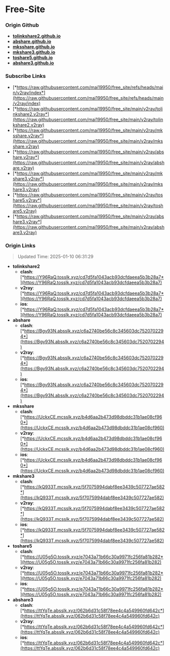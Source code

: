 # Free-Site

### Origin Github

- [**tolinkshare2.github.io**](https://github.com/tolinkshare2/tolinkshare2.github.io)
- [**abshare.github.io**](https://github.com/abshare/abshare.github.io)
- [**mksshare.github.io**](https://github.com/mksshare/mksshare.github.io)
- [**mkshare3.github.io**](https://github.com/mkshare3/mkshare3.github.io)
- [**toshare5.github.io**](https://github.com/toshare5/toshare5.github.io)
- [**abshare3.github.io**](https://github.com/abshare3/abshare3.github.io)

### Subscribe Links

- [*https://raw.githubusercontent.com/mai19950/free_site/refs/heads/main/v2ray/index*](https://raw.githubusercontent.com/mai19950/free_site/refs/heads/main/v2ray/index)
- [*https://raw.githubusercontent.com/mai19950/free_site/main/v2ray/tolinkshare2.v2ray*](https://raw.githubusercontent.com/mai19950/free_site/main/v2ray/tolinkshare2.v2ray)
- [*https://raw.githubusercontent.com/mai19950/free_site/main/v2ray/mksshare.v2ray*](https://raw.githubusercontent.com/mai19950/free_site/main/v2ray/mksshare.v2ray)
- [*https://raw.githubusercontent.com/mai19950/free_site/main/v2ray/abshare.v2ray*](https://raw.githubusercontent.com/mai19950/free_site/main/v2ray/abshare.v2ray)
- [*https://raw.githubusercontent.com/mai19950/free_site/main/v2ray/mkshare3.v2ray*](https://raw.githubusercontent.com/mai19950/free_site/main/v2ray/mkshare3.v2ray)
- [*https://raw.githubusercontent.com/mai19950/free_site/main/v2ray/toshare5.v2ray*](https://raw.githubusercontent.com/mai19950/free_site/main/v2ray/toshare5.v2ray)
- [*https://raw.githubusercontent.com/mai19950/free_site/main/v2ray/abshare3.v2ray*](https://raw.githubusercontent.com/mai19950/free_site/main/v2ray/abshare3.v2ray)

### Origin Links

> Updated Time: 2025-01-10 06:31:29

- **tolinkshare2**
  - **clash**: [*https://Y96RaQ.tosslk.xyz/cd7d5fa1043acb93dcfdaeea5b3b28a7*](https://Y96RaQ.tosslk.xyz/cd7d5fa1043acb93dcfdaeea5b3b28a7)
  - **v2ray**: [*https://Y96RaQ.tosslk.xyz/cd7d5fa1043acb93dcfdaeea5b3b28a7*](https://Y96RaQ.tosslk.xyz/cd7d5fa1043acb93dcfdaeea5b3b28a7)
  - **ios**: [*https://Y96RaQ.tosslk.xyz/cd7d5fa1043acb93dcfdaeea5b3b28a7*](https://Y96RaQ.tosslk.xyz/cd7d5fa1043acb93dcfdaeea5b3b28a7)
- **abshare**
  - **clash**: [*https://Bgy93N.absslk.xyz/c6a2740be56c8c345603dc7520702294*](https://Bgy93N.absslk.xyz/c6a2740be56c8c345603dc7520702294)
  - **v2ray**: [*https://Bgy93N.absslk.xyz/c6a2740be56c8c345603dc7520702294*](https://Bgy93N.absslk.xyz/c6a2740be56c8c345603dc7520702294)
  - **ios**: [*https://Bgy93N.absslk.xyz/c6a2740be56c8c345603dc7520702294*](https://Bgy93N.absslk.xyz/c6a2740be56c8c345603dc7520702294)
- **mksshare**
  - **clash**: [*https://UckxCE.mcsslk.xyz/b4d6aa2b473d98dbddc31b1ae08cf960*](https://UckxCE.mcsslk.xyz/b4d6aa2b473d98dbddc31b1ae08cf960)
  - **v2ray**: [*https://UckxCE.mcsslk.xyz/b4d6aa2b473d98dbddc31b1ae08cf960*](https://UckxCE.mcsslk.xyz/b4d6aa2b473d98dbddc31b1ae08cf960)
  - **ios**: [*https://UckxCE.mcsslk.xyz/b4d6aa2b473d98dbddc31b1ae08cf960*](https://UckxCE.mcsslk.xyz/b4d6aa2b473d98dbddc31b1ae08cf960)
- **mkshare3**
  - **clash**: [*https://kQ933T.mcsslk.xyz/5f7075994dabf8ee3439c507727ae582*](https://kQ933T.mcsslk.xyz/5f7075994dabf8ee3439c507727ae582)
  - **v2ray**: [*https://kQ933T.mcsslk.xyz/5f7075994dabf8ee3439c507727ae582*](https://kQ933T.mcsslk.xyz/5f7075994dabf8ee3439c507727ae582)
  - **ios**: [*https://kQ933T.mcsslk.xyz/5f7075994dabf8ee3439c507727ae582*](https://kQ933T.mcsslk.xyz/5f7075994dabf8ee3439c507727ae582)
- **toshare5**
  - **clash**: [*https://U05g5O.tosslk.xyz/e7043a71b66c30a9971fc256fa81b282*](https://U05g5O.tosslk.xyz/e7043a71b66c30a9971fc256fa81b282)
  - **v2ray**: [*https://U05g5O.tosslk.xyz/e7043a71b66c30a9971fc256fa81b282*](https://U05g5O.tosslk.xyz/e7043a71b66c30a9971fc256fa81b282)
  - **ios**: [*https://U05g5O.tosslk.xyz/e7043a71b66c30a9971fc256fa81b282*](https://U05g5O.tosslk.xyz/e7043a71b66c30a9971fc256fa81b282)
- **abshare3**
  - **clash**: [*https://ttYqTe.absslk.xyz/062b6d31c58f78ee4c4a549960fd642c*](https://ttYqTe.absslk.xyz/062b6d31c58f78ee4c4a549960fd642c)
  - **v2ray**: [*https://ttYqTe.absslk.xyz/062b6d31c58f78ee4c4a549960fd642c*](https://ttYqTe.absslk.xyz/062b6d31c58f78ee4c4a549960fd642c)
  - **ios**: [*https://ttYqTe.absslk.xyz/062b6d31c58f78ee4c4a549960fd642c*](https://ttYqTe.absslk.xyz/062b6d31c58f78ee4c4a549960fd642c)
